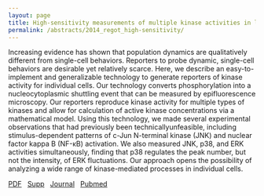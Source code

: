 ```yaml
---
layout: page
title: High-sensitivity measurements of multiple kinase activities in live single cells
permalink: /abstracts/2014_regot_high-sensitivity/
---
```


Increasing evidence has shown that population dynamics are qualitatively different from single-cell behaviors. Reporters to probe dynamic, single-cell behaviors are desirable yet relatively scarce. Here, we describe an easy-to-implement and generalizable technology to generate reporters of kinase activity for individual cells. Our technology converts phosphorylation into a nucleocytoplasmic shuttling event that can be measured by epifluorescence microscopy. Our reporters reproduce kinase activity for multiple types of kinases and allow for calculation of active kinase concentrations via a mathematical model. Using this technology, we made several experimental observations that had previously been technicallyunfeasible, including stimulus-dependent patterns of c-Jun N-terminal kinase (JNK) and nuclear factor kappa B (NF-κB) activation. We also measured JNK, p38, and ERK activities simultaneously, finding that p38 regulates the peak number, but not the intensity, of ERK fluctuations. Our approach opens the possibility of analyzing a wide range of kinase-mediated processes in individual cells.

[PDF](../../assets/2014_regot_high-sensitivity.pdf)&nbsp;&nbsp;
[Supp](../../assets/2014_regot_high-sensitivity_supp.zip)&nbsp;&nbsp;
[Journal](https://doi.org/10.1016/j.cell.2014.04.039)&nbsp;&nbsp;
[Pubmed](https://www.ncbi.nlm.nih.gov/pubmed/24949979)&nbsp;&nbsp;
<!---[Software](https://github.com/CovertLab/ktr_model)-->